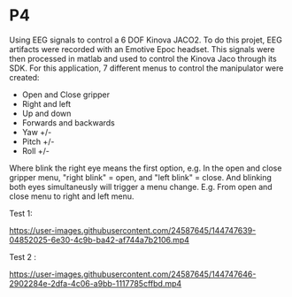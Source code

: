 # P4
Using EEG signals to control a 6 DOF Kinova JACO2. To do this projet, EEG artifacts were recorded with
an Emotive Epoc headset. This signals were then processed in matlab and used to control the Kinova Jaco 
through its SDK. For this application, 7 different menus to control the manipulator were created: 

- Open and Close gripper
- Right and left
- Up and down
- Forwards and backwards
- Yaw +/-
- Pitch +/-
- Roll +/-

Where blink the right eye means the first option, e.g. In the open and close gripper menu, "right blink" = open, and "left blink" = close. 
And blinking both eyes simultaneusly will trigger a menu change. E.g. From open and close menu to right and left menu. 


Test 1: 

https://user-images.githubusercontent.com/24587645/144747639-04852025-6e30-4c9b-ba42-af744a7b2106.mp4


Test 2 : 

https://user-images.githubusercontent.com/24587645/144747646-2902284e-2dfa-4c06-a9bb-1117785cffbd.mp4

